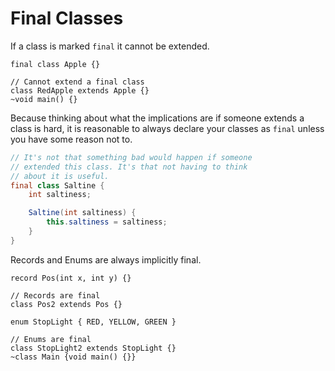 # Final Classes

If a class is marked `final` it cannot be extended.

```java,does_not_compile
final class Apple {}

// Cannot extend a final class
class RedApple extends Apple {}
~void main() {}
```

Because thinking about what the implications are if someone extends a class is hard,
it is reasonable to always declare your classes as `final` unless you have some reason not to.

```java
// It's not that something bad would happen if someone
// extended this class. It's that not having to think
// about it is useful.
final class Saltine {
    int saltiness;

    Saltine(int saltiness) {
        this.saltiness = saltiness;
    }
}
```

Records and Enums are always implicitly final.

```java,does_not_compile
record Pos(int x, int y) {}

// Records are final
class Pos2 extends Pos {}

enum StopLight { RED, YELLOW, GREEN }

// Enums are final
class StopLight2 extends StopLight {}
~class Main {void main() {}}
```